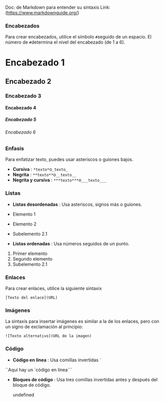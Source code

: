Doc: de Markdown para entender su sintaxis Link: (https://www.markdownguide.org/)

### Encabezados

Para crear encabezados, utilice el símbolo `#`seguido de un espacio. El número de `#`determina el nivel del encabezado (de 1 a 6).
# Encabezado 1
## Encabezado 2
### Encabezado 3
#### Encabezado 4
##### Encabezado 5
###### Encabezado 6 

### Enfasis

Para enfatizar texto, puedes usar asteriscos o guiones bajos.

- **Cursiva** : `*texto*`o`_texto_`
- **Negrita** : `**texto**`o`__texto__`
- **Negrita y cursiva** : `***texto***`o`___texto___`
### Listas

- **Listas desordenadas** : Usa asteriscos, signos más o guiones.

- Elemento 1
- Elemento 2
- Subelemento 2.1

- **Listas ordenadas** : Usa números seguidos de un punto.

1. Primer elemento
2. Segundo elemento
1. Subelemento 2.1

### Enlaces

Para crear enlaces, utilice la siguiente sintaxix

`[Texto del enlace](URL)`

### Imágenes

La sintaxis para insertar imágenes es similar a la de los enlaces, pero con un signo de exclamación al principio:

`![Texto alternativo](URL de la imagen)`

### Código

- **Código en línea** : Usa comillas invertidas `` ` ``

``Aquí hay un `código en línea```

- **Bloques de código** : Usa tres comillas invertidas antes y después del bloque de código.

	undefined

	
